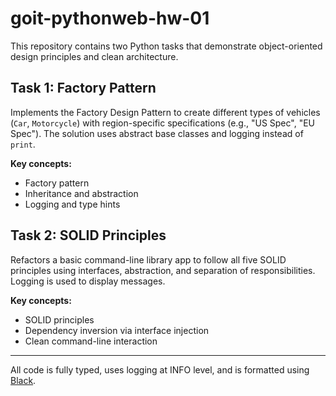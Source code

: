 # goit-pythonweb-hw-01

This repository contains two Python tasks that demonstrate object-oriented design principles and clean architecture.

## Task 1: Factory Pattern

Implements the Factory Design Pattern to create different types of vehicles (`Car`, `Motorcycle`) with region-specific specifications (e.g., "US Spec", "EU Spec"). The solution uses abstract base classes and logging instead of `print`.

**Key concepts:**
- Factory pattern
- Inheritance and abstraction
- Logging and type hints

## Task 2: SOLID Principles

Refactors a basic command-line library app to follow all five SOLID principles using interfaces, abstraction, and separation of responsibilities. Logging is used to display messages.

**Key concepts:**
- SOLID principles
- Dependency inversion via interface injection
- Clean command-line interaction

---

All code is fully typed, uses logging at INFO level, and is formatted using [Black](https://black.readthedocs.io/).
